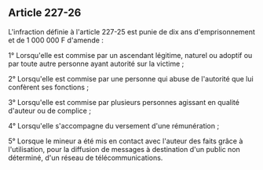 Article 227-26
----
L'infraction définie à l'article 227-25 est punie de dix ans d'emprisonnement et
de 1 000 000 F d'amende :

1° Lorsqu'elle est commise par un ascendant légitime, naturel ou adoptif ou par
toute autre personne ayant autorité sur la victime ;

2° Lorsqu'elle est commise par une personne qui abuse de l'autorité que lui
confèrent ses fonctions ;

3° Lorsqu'elle est commise par plusieurs personnes agissant en qualité d'auteur
ou de complice ;

4° Lorsqu'elle s'accompagne du versement d'une rémunération ;

5° Lorsque le mineur a été mis en contact avec l'auteur des faits grâce à
l'utilisation, pour la diffusion de messages à destination d'un public non
déterminé, d'un réseau de télécommunications.
